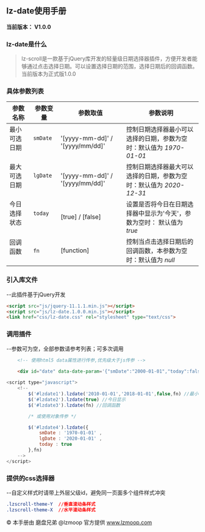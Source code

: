 ## lz-date使用手册
**当前版本： V1.0.0**

### lz-date是什么
>lz-scroll是一款基于jQuery库开发的轻量级日期选择器插件，方便开发者能够通过点击选择日期。可以设置选择日期的范围，选择日期后的回调函数。当前版本为正式版1.0.0

### 具体参数列表

| 参数名称 | 参数变量 | 参数取值 | 参数说明 |
|-----------|------------|------------|------------|
| 最小可选日期          |`smDate`        |'[yyyy-mm-dd]' / '[yyyy/mm/dd]'   |控制日期选择器最小可以选择的日期，参数为空时：默认值为 *1970-01-01*
| 最大可选日期          |`lgDate`     |'[yyyy-mm-dd]' / '[yyyy/mm/dd]'  |控制日期选择器最大可以选择的日期，参数为空时：默认值为 *2020-12-31*
| 今日选择状态          |`today`      |[true] / [false]|设置是否将今日在日期选择器中显示为'今天'，参数为空时： 默认值为 *true*
| 回调函数         |`fn`   |[function]  |控制当点击选择日期后的回调函数，本参数为空时：默认值为 *null*


### 引入库文件
--此插件基于jQuery开发
```HTML
<script src="js/jquery-11.1.1.min.js"></script>
<script src="js/lz-date.1.0.0.min.js"></script>
<link href="css/lz-date.css" rel="stylesheet" type="text/css">
```	

### 调用插件
--参数可为空，全部参数请参考列表；可多次调用
```html
	<!-- 使用html5 data属性进行传参,优先级大于js传参 -->
	
	<div id="date" data-date-param='{"smDate":"2000-01-01","today":false}'></div>
```

```javascript
<script type="javascript">
    <!--
    	$('#lzdate1').lzdate('2010-01-01','2018-01-01',false,fn) //最小可选日期 最大可选日期 今日显示 回调函数 
		$('#lzdate2').lzdate(true) //今日显示
		$('#lzdate3').lzdate(fn) //回调函数

        /* 或使用对象传参 */

        $('#lzdate4').lzdate({
            smDate : '1970-01-01' ,
            lgDate : '2020-01-01' ,
            today : true 
        },fn)
    -->
</script>
```

### 提供的css选择器
--自定义样式时请带上外层父级id，避免同一页面多个组件样式冲突
```css
.lzscroll-theme-Y  //垂直滚动条样式
.lzscroll-theme-X  //水平滚动条样式
```
© 本手册由 磨盘兄弟 @lzmoop 官方提供 www.lzmoop.com
